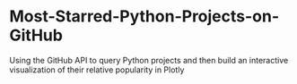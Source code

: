 # Most-Starred-Python-Projects-on-GitHub
Using the GitHub API to query Python projects and then build an interactive visualization of their relative popularity in Plotly
